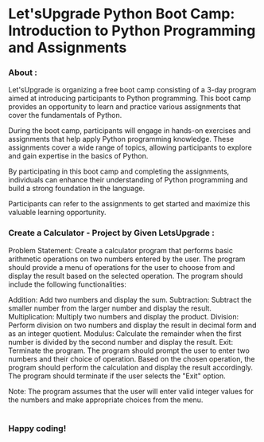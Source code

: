 # Let'sUpgrade Python Boot Camp: Introduction to Python Programming and Assignments

### About :
Let'sUpgrade is organizing a free boot camp consisting of a 3-day program aimed at introducing participants to Python programming. This boot camp provides an opportunity to learn and practice various assignments that cover the fundamentals of Python.

During the boot camp, participants will engage in hands-on exercises and assignments that help apply Python programming knowledge. These assignments cover a wide range of topics, allowing participants to explore and gain expertise in the basics of Python.

By participating in this boot camp and completing the assignments, individuals can enhance their understanding of Python programming and build a strong foundation in the language.

Participants can refer to the assignments to get started and maximize this valuable learning opportunity.
### Create a Calculator - Project by Given LetsUpgrade :

Problem Statement: Create a calculator program that performs basic arithmetic operations on two numbers entered by the user. The program should provide a menu of operations for the user to choose from and display the result based on the selected operation. The program should include the following functionalities:

Addition: Add two numbers and display the sum.
Subtraction: Subtract the smaller number from the larger number and display the result.
Multiplication: Multiply two numbers and display the product.
Division: Perform division on two numbers and display the result in decimal form and as an integer quotient.
Modulus: Calculate the remainder when the first number is divided by the second number and display the result.
Exit: Terminate the program.
The program should prompt the user to enter two numbers and their choice of operation. Based on the chosen operation, the program should perform the calculation and display the result accordingly. The program should terminate if the user selects the "Exit" option.

Note: The program assumes that the user will enter valid integer values for the numbers and make appropriate choices from the menu.
# 
 ### Happy coding!
